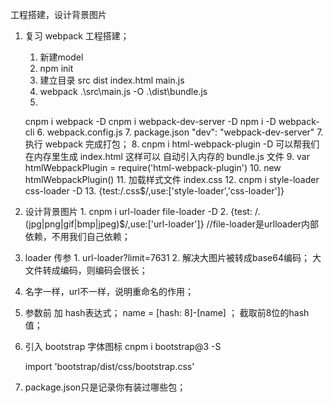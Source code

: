 工程搭建，设计背景图片
1. 复习 webpack 工程搭建；
    1. 新建model
    2. npm init
    3. 建立目录 src dist index.html main.js
    4. webpack .\src\main.js -O .\dist\bundle.js 
    5. 
    cnpm i webpack -D
    cnpm i webpack-dev-server -D
     npm i -D webpack-cli
    6. webpack.config.js
    7. package.json
    "dev": "webpack-dev-server"
    7. 执行 webpack  完成打包；
    8. cnpm i html-webpack-plugin -D 
    可以帮我们在内存里生成 index.html 这样可以
    自动引入内存的 bundle.js 文件
    9. 
    var htmlWebpackPlugin = require('html-webpack-plugin')
    10.
    new htmlWebpackPlugin()
    11. 加载样式文件  index.css
    12.
    cnpm i style-loader css-loader -D
    13.
     {test:/\.css$/,use:['style-loader','css-loader']}
    
2. 设计背景图片 
   1. 
   cnpm i url-loader file-loader -D
   2.
  {test: /\.(jpg|png|gif|bmp|jpeg)$/,use:['url-loader']} //file-loader是urlloader内部依赖，不用我们自己依赖；
3. loader 传参
    1. 
    url-loader?limit=7631
    2. 解决大图片被转成base64编码；
    大文件转成编码，则编码会很长；
4. 名字一样，url不一样，说明重命名的作用；
5. 参数前 加 hash表达式；
    name = [hash: 8]-[name] ；
    截取前8位的hash值；
6. 引入 bootstrap 字体图标
   cnpm i bootstrap@3 -S  
   <link rel="stylesheet" href="/node_modules/bootstrap/dist/css/bootstrap.css">
    
   import 'bootstrap/dist/css/bootstrap.css'
   
7. package.json只是记录你有装过哪些包；  
   
   
   
    
    